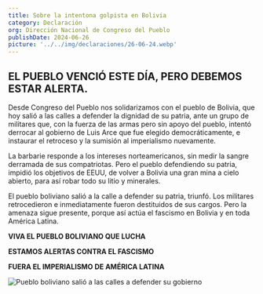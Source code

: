 ```yaml
---
title: Sobre la intentona golpista en Bolivia
category: Declaración
org: Dirección Nacional de Congreso del Pueblo
publishDate: 2024-06-26
picture: '../../img/declaraciones/26-06-24.webp'
---
```

## EL PUEBLO VENCIÓ ESTE DÍA, PERO DEBEMOS ESTAR ALERTA.

Desde Congreso del Pueblo nos solidarizamos con el pueblo de Bolivia, que hoy salió a las calles a defender la dignidad de su patria, ante un grupo de militares que, con la fuerza de las armas pero sin apoyo del pueblo, intentó derrocar al gobierno de Luis Arce que fue elegido democráticamente, e instaurar el retroceso y la sumisión al imperialismo nuevamente.

La barbarie responde a los intereses norteamericanos, sin medir la sangre derramada de sus compatriotas. Pero el pueblo defendiendo su patria, impidió los objetivos de EEUU, de volver a Bolivia una gran mina a cielo abierto, para así robar todo su litio y minerales.

El pueblo boliviano salió a la calle a defender su patria, triunfó. Los militares retrocedieron e inmediatamente fueron destituidos de sus cargos. Pero la amenaza sigue presente, porque así actúa el fascismo en Bolivia y en toda América Latina.

**VIVA EL PUEBLO BOLIVIANO QUE LUCHA**

**ESTAMOS ALERTAS CONTRA EL FASCISMO**

**FUERA EL IMPERIALISMO DE AMÉRICA LATINA**

![Pueblo boliviano salió a las calles a defender su gobierno](https://i.imgur.com/DcWbguY.png)
